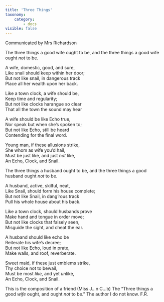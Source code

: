 ```yaml
---
title: 'Three Things'
taxonomy:
    category:
        - docs
visible: false
---
```


<div class="author">Communicated by Mrs Richardson</div>

<span class="title">The three things a good wife ought to be, and the three things a good wife ought *not* to be.</span>

A wife, domestic, good, and sure,  
Like snail should keep within her door;  
But not like snail, in dangerous track  
Place all her wealth upon her back.  

Like a town clock, a wife should be,  
Keep time and regularity;  
But not like clocks harangue so clear  
That all the town the sound may hear

A wife should be like Echo true,  
Nor speak but when she’s spoken to;  
But not like Echo, still be heard  
Contending for the final word.  

Young man, if these allusions strike,  
She whom as wife you’d hail,  
Must be just like, and just *not* like,  
An Echo, Clock, and Snail.

<span class="title">The three things a husband ought to be, and the three things a good husband ought *not* to be.</span>

A husband, active, skilful, neat,  
Like Snail, should form his house complete;  
But not like Snail, in dang’rous track  
Pull his whole house about his back.  

Like a town clock, should husbands prove  
Make hand and tongue in order move;  
But not like clocks that falsely seen,  
Misguide the sight, and cheat the ear.

A husband should like echo be  
Reiterate his wife’s decree;  
But not like Echo, loud in prate,  
Make walls, and roof, reverberate.  

Sweet maid, if these just emblems strike,  
Thy choice not to bewail,  
Must be most *like*, and yet *un*like,  
An Echo, Clock, and Snail.

This is the composition of a friend (Miss J...n C...b) The “Three things a good *wife* ought, and ought *not* to be.” The author I do not know. F.R.